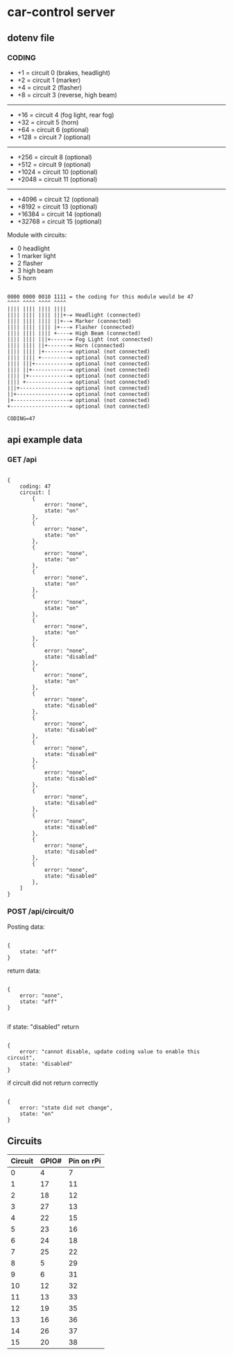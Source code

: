 # car-control server

## dotenv file

### CODING
* +1 = circuit 0 (brakes, headlight)
* +2 = circuit 1 (marker)
* +4 = circuit 2 (flasher)
* +8 = circuit 3 (reverse, high beam)
---
* +16 = circuit 4 (fog light, rear fog)
* +32 = circuit 5 (horn)
* +64 = circuit 6 (optional)
* +128 = circuit 7 (optional)
---
* +256 = circuit 8 (optional)
* +512 = circuit 9 (optional)
* +1024 = circuit 10 (optional)
* +2048 = circuit 11 (optional)
---
* +4096 = circuit 12 (optional)
* +8192 = circuit 13 (optional)
* +16384 = circuit 14 (optional)
* +32768 = circuit 15 (optional)

Module with circuits: 
* 0 headlight
* 1 marker light
* 2 flasher
* 3 high beam
* 5 horn

```

0000 0000 0010 1111 = the coding for this module would be 47
^^^^ ^^^^ ^^^^ ^^^^
|||| |||| |||| ||||
|||| |||| |||| |||+-= Headlight (connected)
|||| |||| |||| ||+--= Marker (connected)
|||| |||| |||| |+---= Flasher (connected)
|||| |||| |||| +----= High Beam (connected)
|||| |||| |||+------= Fog Light (not connected)
|||| |||| ||+-------= Horn (connected)
|||| |||| |+--------= optional (not connected)
|||| |||| +---------= optional (not connected)
|||| |||+-----------= optional (not connected)
|||| ||+------------= optional (not connected)
|||| |+-------------= optional (not connected)
|||| +--------------= optional (not connected)
|||+----------------= optional (not connected)
||+-----------------= optional (not connected)
|+------------------= optional (not connected)
+-------------------= optional (not connected)
```

```
CODING=47
```

## api example data
### GET /api

```

{
    coding: 47
    circuit: [
        {
            error: "none",
            state: "on"
        },
        {
            error: "none",
            state: "on"
        },
        {
            error: "none",
            state: "on"
        },
        {
            error: "none",
            state: "on"
        },
        {
            error: "none",
            state: "on"
        },
        {
            error: "none",
            state: "on"
        },
        {
            error: "none",
            state: "disabled"
        },
        {
            error: "none",
            state: "on"
        },
        {
            error: "none",
            state: "disabled"
        },
        {
            error: "none",
            state: "disabled"
        },
        {
            error: "none",
            state: "disabled"
        },
        {
            error: "none",
            state: "disabled"
        },
        {
            error: "none",
            state: "disabled"
        },
        {
            error: "none",
            state: "disabled"
        },
        {
            error: "none",
            state: "disabled"
        },
        {
            error: "none",
            state: "disabled"
        },
    ] 
}

```

### POST /api/circuit/0

Posting data:

```

{
    state: "off"
}

```
return data:

```

{
    error: "none",
    state: "off"
}


```


if state: "disabled" return 

```

{
    error: "cannot disable, update coding value to enable this circuit", 
    state: "disabled"
}

```

if circuit did not return correctly 

```

{
    error: "state did not change",
    state: "on"
}

```

## Circuits

| Circuit | GPIO# | Pin on rPi |
| ------- | ----- | ---------- |
| 0 | 4 | 7 |
| 1 | 17 | 11 |
| 2 | 18 | 12 |
| 3 | 27 | 13 |
| 4 | 22 | 15 |
| 5 | 23 | 16 |
| 6 | 24 | 18 |
| 7 | 25 | 22 |
| 8 | 5 | 29 |
| 9 | 6 | 31 |
| 10 | 12 | 32 |
| 11 | 13 | 33 |
| 12 | 19 | 35 |
| 13 | 16 | 36 |
| 14 | 26 | 37 |
| 15 | 20 | 38 |
